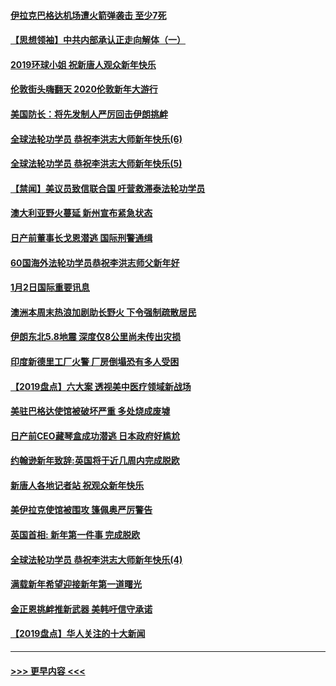 #### [伊拉克巴格达机场遭火箭弹袭击 至少7死](../pages/prog202/a102744115.md?t=01031122) 
#### [【思想领袖】中共内部承认正走向解体（一）](../pages/prog202/a102744097.md?t=01031122) 
#### [2019环球小姐 祝新唐人观众新年快乐](../pages/prog202/a102744043.md?t=01031122) 
#### [伦敦街头嗨翻天 2020伦敦新年大游行](../pages/prog202/a102743925.md?t=01031122) 
#### [美国防长：将先发制人严厉回击伊朗挑衅](../pages/prog202/a102743930.md?t=01031122) 
#### [全球法轮功学员 恭祝李洪志大师新年快乐(6)](../pages/prog202/a102743899.md?t=01031122) 
#### [全球法轮功学员 恭祝李洪志大师新年快乐(5)](../pages/prog202/a102743766.md?t=01031122) 
#### [【禁闻】美议员致信联合国 吁营救滞泰法轮功学员](../pages/prog202/a102743781.md?t=01031122) 
#### [澳大利亚野火蔓延 新州宣布紧急状态](../pages/prog202/a102743681.md?t=01031122) 
#### [日产前董事长戈恩潜逃 国际刑警通缉](../pages/prog202/a102743676.md?t=01031122) 
#### [60国海外法轮功学员恭祝李洪志师父新年好](../pages/prog202/a102743628.md?t=01031122) 
#### [1月2日国际重要讯息](../pages/prog202/a102743488.md?t=01031122) 
#### [澳洲本周末热浪加剧助长野火 下令强制疏散居民](../pages/prog202/a102743421.md?t=01031122) 
#### [伊朗东北5.8地震 深度仅8公里尚未传出灾损](../pages/prog202/a102743396.md?t=01031122) 
#### [印度新德里工厂火警 厂房倒塌恐有多人受困](../pages/prog202/a102743386.md?t=01031122) 
#### [【2019盘点】六大案 透视美中医疗领域新战场](../pages/prog202/a102743227.md?t=01031122) 
#### [美驻巴格达使馆被破坏严重 多处烧成废墟](../pages/prog202/a102743244.md?t=01031122) 
#### [日产前CEO藏琴盒成功潜逃 日本政府好尴尬](../pages/prog202/a102742937.md?t=01031122) 
#### [约翰逊新年致辞:英国将于近几周内完成脱欧](../pages/prog202/a102742956.md?t=01031122) 
#### [新唐人各地记者站 祝观众新年快乐](../pages/prog202/a102742785.md?t=01031122) 
#### [美伊拉克使馆被围攻 篷佩奥严厉警告](../pages/prog202/a102742994.md?t=01031122) 
#### [英国首相: 新年第一件事 完成脱欧](../pages/prog202/a102742907.md?t=01031122) 
#### [全球法轮功学员 恭祝李洪志大师新年快乐(4)](../pages/prog202/a102742900.md?t=01031122) 
#### [满载新年希望迎接新年第一道曙光](../pages/prog202/a102742809.md?t=01031122) 
#### [金正恩挑衅推新武器 美韩吁信守承诺](../pages/prog202/a102742799.md?t=01031122) 
#### [【2019盘点】华人关注的十大新闻](../pages/prog202/a102742748.md?t=01031122) 

----
#### [ >>> 更早内容 <<< ](../indexes/prog202-earlier.md)
